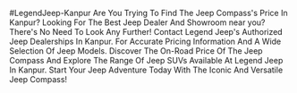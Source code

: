 #LegendJeep-Kanpur
Are You Trying To Find The Jeep Compass's Price In Kanpur? Looking For The Best Jeep Dealer And Showroom near you? There's No Need To Look Any Further! Contact Legend Jeep's Authorized Jeep Dealerships In Kanpur. For Accurate Pricing Information And A Wide Selection Of Jeep Models. 
Discover The On-Road Price Of The Jeep Compass And Explore The Range Of Jeep SUVs Available At Legend Jeep In Kanpur.
Start Your Jeep Adventure Today With The Iconic And Versatile Jeep Compass!
